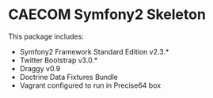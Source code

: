 CAECOM Symfony2 Skeleton
========================

This package includes:

- Symfony2 Framework Standard Edition v2.3.*
- Twitter Bootstrap v3.0.*
- Draggy v0.9
- Doctrine Data Fixtures Bundle
- Vagrant configured to run in Precise64 box
